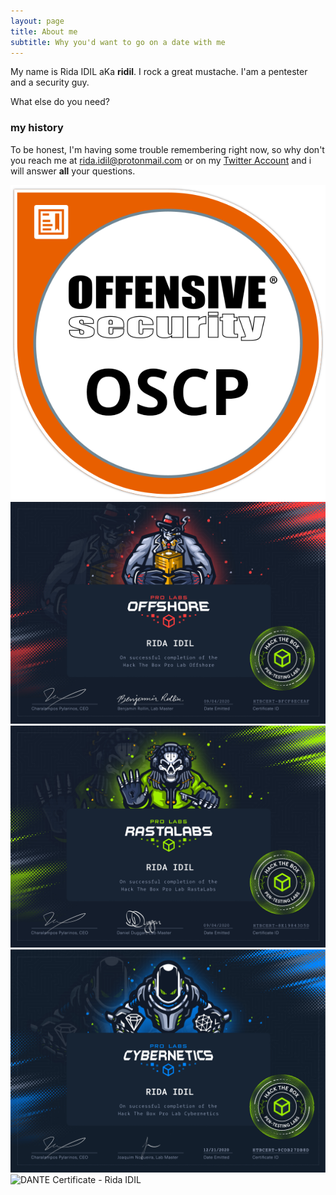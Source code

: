```yaml
---
layout: page
title: About me
subtitle: Why you'd want to go on a date with me
---
```


My name is Rida IDIL aKa **ridil**. I rock a great mustache.
I'am a pentester and a security guy.

What else do you need?

### my history

To be honest, I'm having some trouble remembering right now, so why don't you reach me at [rida.idil@protonmail.com](mailto:rida.idil@protonmail.com) or on my [Twitter Account](https://twitter.com/ridaidil) and i will answer **all** your questions.

<div data-iframe-width="150" data-iframe-height="270" data-share-badge-id="c78942c8-5109-42c7-8435-d50cb65f09c9" data-share-badge-host="https://www.credly.com"></div><script type="text/javascript" async src="//cdn.credly.com/assets/utilities/embed.js"></script>

<div class="row">
    	<img alt="OSCP Certificate - Rida IDIL" title="OSCP Certificate - Rida IDIL" src="/img/PWK-OSCP-badge.png"/>
</div>

<div class="row">
    	<img alt="OFFSOHRE Certificate - Rida IDIL" title="OFFSOHRE Certificate - Rida IDIL" src="/img/OFFSHORE_CERT_RIDA_IDIL.png"/>
</div>

<div class="row">
    	<img alt="RASTALABS Certificate - Rida IDIL" title="RASTALABS Certificate - Rida IDIL" src="/img/RASTALABS_CERT_RIDA_IDIL.png"/>
</div>

<div class="row">
    	<img alt="CYBERNETICS Certificate - Rida IDIL" title="CYBERNETICS Certificate - Rida IDIL" src="/img/CYBERNETICS_CERT_RIDA_IDIL.png"/>
</div>

<div class="row">
    	<img alt="DANTE Certificate - Rida IDIL" title="DANTE Certificate - Rida IDIL" src="/img/DANTE_CERT_RIDA_IDIL.png"/>
</div>